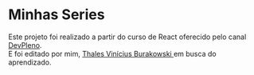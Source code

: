 # Minhas Series

<p>Este projeto foi realizado a partir do curso de React oferecido pelo canal <a href="https://www.youtube.com/channel/UC07JWf9A0B1scApbS1Te7Ww/videos">DevPleno</a>.<br/>
        E foi editado por mim, <a href="https://github.com/thalesburakowski">Thales Vinícius Burakowski </a> em busca do aprendizado.
        </p>
